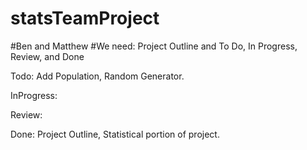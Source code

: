 # statsTeamProject

#Ben and Matthew
#We need: Project Outline and To Do, In Progress, Review, and Done

Todo: Add Population, Random Generator.

InProgress:

Review:

Done: Project Outline, Statistical portion of project.
